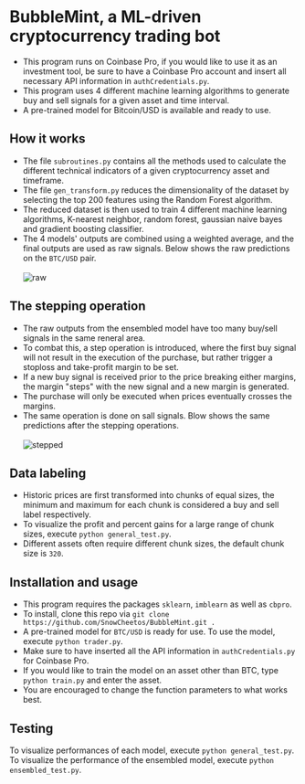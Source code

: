 # BubbleMint, a ML-driven cryptocurrency trading bot
* This program runs on Coinbase Pro, if you would like to use it as an investment tool, be sure to have a Coinbase Pro account and insert all necessary API information in ```authCredentials.py```. 
* This program uses 4 different machine learning algorithms to generate buy and sell signals for a given asset and time interval. 
* A pre-trained model for Bitcoin/USD is available and ready to use.

## How it works
* The file ```subroutines.py``` contains all the methods used to calculate the different technical indicators of a given cryptocurrency asset and timeframe. 
* The file ```gen_transform.py``` reduces the dimensionality of the dataset by selecting the top 200 features using the Random Forest algorithm. 
* The reduced dataset is then used to train 4 different machine learning algorithms, K-nearest neighbor, random forest, gaussian naive bayes and gradient boosting classifier.
*  The 4 models' outputs are combined using a weighted average, and the final outputs are used as raw signals. Below shows the raw predictions on the ```BTC/USD``` pair.\
\
![raw](https://user-images.githubusercontent.com/86272122/139788759-5549fe69-1c03-4d94-86c8-39582657bd08.png)

## The stepping operation
* The raw outputs from the ensembled model have too many buy/sell signals in the same reneral area. 
* To combat this, a step operation is introduced, where the first buy signal will not result in the execution of the purchase, but rather trigger a stoploss and take-profit margin to be set. 
* If a new buy signal is received prior to the price breaking either margins, the margin "steps" with the new signal and a new margin is generated. 
* The purchase will only be executed when prices eventually crosses the margins. 
* The same operation is done on sall signals. Blow shows the same predictions after the stepping operations.\
\
![stepped](https://user-images.githubusercontent.com/86272122/139789031-068c1a99-db77-45bb-972f-750db1c31000.png)

## Data labeling
* Historic prices are first transformed into chunks of equal sizes, the minimum and maximum for each chunk is considered a buy and sell label respectively. 
* To visualize the profit and percent gains for a large range of chunk sizes, execute ```python general_test.py```. 
* Different assets often require different chunk sizes, the default chunk size is ```320```.

## Installation and usage
* This program requires the packages ```sklearn```, ```imblearn``` as well as ```cbpro```.
* To install, clone this repo via ```git clone https://github.com/SnowCheetos/BubbleMint.git .```
* A pre-trained model for ```BTC/USD``` is ready for use. To use the model, execute ```python trader.py```.
* Make sure to have inserted all the API information in ```authCredentials.py``` for Coinbase Pro.
* If you would like to train the model on an asset other than BTC, type ```python train.py``` and enter the asset.
* You are encouraged to change the function parameters to what works best.

## Testing
To visualize performances of each model, execute ```python general_test.py```. To visualize the performance of the ensembled model, execute ```python ensembled_test.py```.
